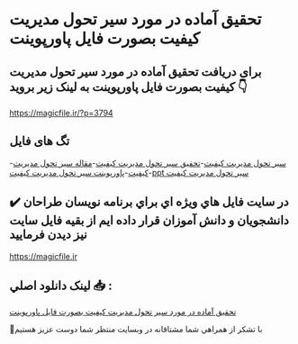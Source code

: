 # تحقیق آماده در مورد سير تحول مديريت كيفيت بصورت فایل پاورپوینت

## برای دریافت تحقیق آماده در مورد سير تحول مديريت كيفيت بصورت فایل پاورپوینت به لینک زیر بروید 👇

https://magicfile.ir/?p=3794

## تگ های فایل

-[سير تحول مديريت كيفيت](https://magicfile.ir/product/%d8%aa%d8%ad%d9%82%db%8c%d9%82-%d8%b3%d9%8a%d8%b1-%d8%aa%d8%ad%d9%88%d9%84-%d9%85%d8%af%d9%8a%d8%b1%d9%8a%d8%aa-%d9%83%d9%8a%d9%81%d9%8a%d8%aa-%d9%be%d8%a7%d9%88%d8%b1%d9%be%d9%88%db%8c%d9%86%d8%aa/)-[تحقیق سير تحول مديريت كيفيت](https://magicfile.ir/product/%d8%aa%d8%ad%d9%82%db%8c%d9%82-%d8%b3%d9%8a%d8%b1-%d8%aa%d8%ad%d9%88%d9%84-%d9%85%d8%af%d9%8a%d8%b1%d9%8a%d8%aa-%d9%83%d9%8a%d9%81%d9%8a%d8%aa-%d9%be%d8%a7%d9%88%d8%b1%d9%be%d9%88%db%8c%d9%86%d8%aa/)-[مقاله سير تحول مديريت كيفيت](https://magicfile.ir/product/%d8%aa%d8%ad%d9%82%db%8c%d9%82-%d8%b3%d9%8a%d8%b1-%d8%aa%d8%ad%d9%88%d9%84-%d9%85%d8%af%d9%8a%d8%b1%d9%8a%d8%aa-%d9%83%d9%8a%d9%81%d9%8a%d8%aa-%d9%be%d8%a7%d9%88%d8%b1%d9%be%d9%88%db%8c%d9%86%d8%aa/)-[پاورپوینت سير تحول مديريت كيفيت](https://magicfile.ir/product/%d8%aa%d8%ad%d9%82%db%8c%d9%82-%d8%b3%d9%8a%d8%b1-%d8%aa%d8%ad%d9%88%d9%84-%d9%85%d8%af%d9%8a%d8%b1%d9%8a%d8%aa-%d9%83%d9%8a%d9%81%d9%8a%d8%aa-%d9%be%d8%a7%d9%88%d8%b1%d9%be%d9%88%db%8c%d9%86%d8%aa/)-[ppt سير تحول مديريت كيفيت](https://magicfile.ir/product/%d8%aa%d8%ad%d9%82%db%8c%d9%82-%d8%b3%d9%8a%d8%b1-%d8%aa%d8%ad%d9%88%d9%84-%d9%85%d8%af%d9%8a%d8%b1%d9%8a%d8%aa-%d9%83%d9%8a%d9%81%d9%8a%d8%aa-%d9%be%d8%a7%d9%88%d8%b1%d9%be%d9%88%db%8c%d9%86%d8%aa/)

## ✔️ در سايت فايل هاي ويژه اي براي برنامه نويسان طراحان دانشجويان و دانش آموزان قرار داده ايم از بقيه فايل سايت نيز ديدن فرماييد

https://magicfile.ir


## لينک دانلود اصلي 📥 :

[تحقیق آماده در مورد سير تحول مديريت كيفيت بصورت فایل پاورپوینت](https://magicfile.ir/product/%d8%aa%d8%ad%d9%82%db%8c%d9%82-%d8%b3%d9%8a%d8%b1-%d8%aa%d8%ad%d9%88%d9%84-%d9%85%d8%af%d9%8a%d8%b1%d9%8a%d8%aa-%d9%83%d9%8a%d9%81%d9%8a%d8%aa-%d9%be%d8%a7%d9%88%d8%b1%d9%be%d9%88%db%8c%d9%86%d8%aa/) 


🙏با تشکر از همراهي شما مشتاقانه در وبسایت منتظر شما دوست عزیز هستیم

